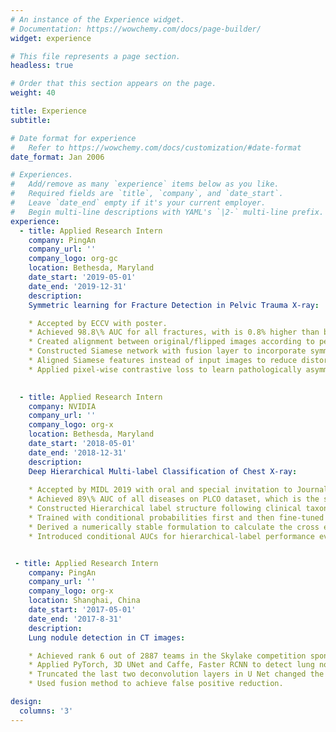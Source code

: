 ```yaml
---
# An instance of the Experience widget.
# Documentation: https://wowchemy.com/docs/page-builder/
widget: experience

# This file represents a page section.
headless: true

# Order that this section appears on the page.
weight: 40

title: Experience
subtitle:

# Date format for experience
#   Refer to https://wowchemy.com/docs/customization/#date-format
date_format: Jan 2006

# Experiences.
#   Add/remove as many `experience` items below as you like.
#   Required fields are `title`, `company`, and `date_start`.
#   Leave `date_end` empty if it's your current employer.
#   Begin multi-line descriptions with YAML's `|2-` multi-line prefix.
experience:
  - title: Applied Research Intern
    company: PingAn
    company_url: ''
    company_logo: org-gc
    location: Bethesda, Maryland
    date_start: '2019-05-01'
    date_end: '2019-12-31'
    description:
    Symmetric learning for Fracture Detection in Pelvic Trauma X-ray:

    * Accepted by ECCV with poster.
    * Achieved 98.8\% AUC for all fractures, with is 0.8% higher than baseline model.
    * Created alignment between original/flipped images according to pelvic structure landmark detection.
    * Constructed Siamese network with fusion layer to incorporate symmetric information.
    * Aligned Siamese features instead of input images to reduce distortion artifacts.
    * Applied pixel-wise contrastive loss to learn pathologically asymmetric information explicitly.

        
  - title: Applied Research Intern
    company: NVIDIA
    company_url: ''
    company_logo: org-x
    location: Bethesda, Maryland
    date_start: '2018-05-01'
    date_end: '2018-12-31'
    description: 
    Deep Hierarchical Multi-label Classification of Chest X-ray:
    
    * Accepted by MIDL 2019 with oral and special invitation to Journal Medical Image Analysis.
    * Achieved 89\% AUC of all diseases on PLCO dataset, which is the state of the art.
    * Constructed Hierarchical label structure following clinical taxonomy.
    * Trained with conditional probabilities first and then fine-tuned with full probabilities training.
    * Derived a numerically stable formulation to calculate the cross entropy loss using full probabilities.
    * Introduced conditional AUCs for hierarchical-label performance evaluation.


 - title: Applied Research Intern
    company: PingAn
    company_url: ''
    company_logo: org-x
    location: Shanghai, China
    date_start: '2017-05-01'
    date_end: '2017-8-31'
    description: 
    Lung nodule detection in CT images:

    * Achieved rank 6 out of 2887 teams in the Skylake competition sponsored by Intel and Alibaba.
    * Applied PyTorch, 3D UNet and Caffe, Faster RCNN to detect lung nodules in 1000 CT scans.
    * Truncated the last two deconvolution layers in U Net changed the output as RPN structure and added new output branches before every deconvolution layer. 
    * Used fusion method to achieve false positive reduction.

design:
  columns: '3'
---
```

